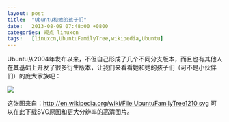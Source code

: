 ```yaml
---
layout: post
title:	"Ubuntu和她的孩子们"
date:	2013-08-09 07:48:00 +0800 
categories:	观点 linuxcn 
tags:	[linuxcn,UbuntuFamilyTree,wikipedia,Ubuntu]
---
```



Ubuntu从2004年发布以来，不但自己形成了几个不同分支版本，而且也有其他人在其基础上开发了很多衍生版本，让我们来看看她和她的孩子们（可不是小伙伴们）的庞大家族吧：


![](/Asserts/Images//attachment/album/201308/09/0745544nfnmb2s848crrn8.png)


这张图来自：http://en.wikipedia.org/wiki/File:UbuntuFamilyTree1210.svg 可以在此下载SVG原图和更大分辨率的高清图片。
